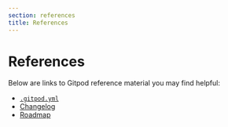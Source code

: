 ```yaml
---
section: references
title: References
---
```


<script context="module">
  export const prerender = true;
</script>

# References

Below are links to Gitpod reference material you may find helpful:

- [`.gitpod.yml`](/docs/references/gitpod-yml)
- [Changelog](/docs/references/changelog)
- [Roadmap](/docs/references/roadmap)
